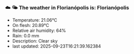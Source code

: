 ### ☁️ 🌤️  The weather in Florianópolis is: Florianópolis

- Temperature: 21.06°C
- On flesh: 20.89°C
- Relative air humidity: 64%
- Rain: 0.0 mm
- Description: Clear sky
- last updated: 2025-09-23T16:21:39.162384
